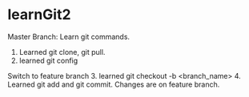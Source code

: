 # learnGit2
Master Branch: Learn git commands.
1. Learned git clone, git pull.
2. learned git config

Switch to feature branch
3. learned git checkout -b <branch_name>
4. Learned git add and git commit. Changes are on feature branch. 
